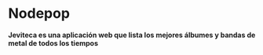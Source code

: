 # Nodepop 
**Jeviteca es una aplicación web que lista los mejores álbumes y bandas de metal de todos los tiempos**
